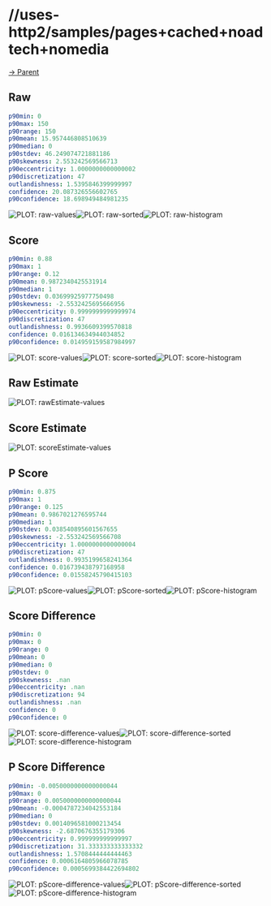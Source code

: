 
# //uses-http2/samples/pages+cached+noadtech+nomedia

[→ Parent](../..)


## Raw


```yaml
p90min: 0
p90max: 150
p90range: 150
p90mean: 15.957446808510639
p90median: 0
p90stdev: 46.249074721881186
p90skewness: 2.553242569566713
p90eccentricity: 1.0000000000000002
p90discretization: 47
outlandishness: 1.5395846399999997
confidence: 20.087326556602765
p90confidence: 18.698949484981235

```

![PLOT: raw-values](./raw/values.svg)![PLOT: raw-sorted](./raw/sorted.svg)![PLOT: raw-histogram](./raw/histogram.svg)
## Score


```yaml
p90min: 0.88
p90max: 1
p90range: 0.12
p90mean: 0.9872340425531914
p90median: 1
p90stdev: 0.03699925977750498
p90skewness: -2.5532425695666956
p90eccentricity: 0.9999999999999974
p90discretization: 47
outlandishness: 0.9936609399570818
confidence: 0.016134634944034852
p90confidence: 0.014959159587984997

```

![PLOT: score-values](./score/values.svg)![PLOT: score-sorted](./score/sorted.svg)![PLOT: score-histogram](./score/histogram.svg)
## Raw Estimate

![PLOT: rawEstimate-values](./rawEstimate/values.svg)
## Score Estimate

![PLOT: scoreEstimate-values](./scoreEstimate/values.svg)
## P Score


```yaml
p90min: 0.875
p90max: 1
p90range: 0.125
p90mean: 0.9867021276595744
p90median: 1
p90stdev: 0.038540895601567655
p90skewness: -2.553242569566708
p90eccentricity: 1.0000000000000004
p90discretization: 47
outlandishness: 0.9935199658241364
confidence: 0.016739438797168958
p90confidence: 0.01558245790415103

```

![PLOT: pScore-values](./pScore/values.svg)![PLOT: pScore-sorted](./pScore/sorted.svg)![PLOT: pScore-histogram](./pScore/histogram.svg)
## Score Difference


```yaml
p90min: 0
p90max: 0
p90range: 0
p90mean: 0
p90median: 0
p90stdev: 0
p90skewness: .nan
p90eccentricity: .nan
p90discretization: 94
outlandishness: .nan
confidence: 0
p90confidence: 0

```

![PLOT: score-difference-values](./score-difference/values.svg)![PLOT: score-difference-sorted](./score-difference/sorted.svg)![PLOT: score-difference-histogram](./score-difference/histogram.svg)
## P Score Difference


```yaml
p90min: -0.0050000000000000044
p90max: 0
p90range: 0.0050000000000000044
p90mean: -0.0004787234042553184
p90median: 0
p90stdev: 0.0014096581000213454
p90skewness: -2.6870676355179306
p90eccentricity: 0.999999999999997
p90discretization: 31.333333333333332
outlandishness: 1.5708444444444463
confidence: 0.0006164805966078785
p90confidence: 0.0005699384422694802

```

![PLOT: pScore-difference-values](./pScore-difference/values.svg)![PLOT: pScore-difference-sorted](./pScore-difference/sorted.svg)![PLOT: pScore-difference-histogram](./pScore-difference/histogram.svg)